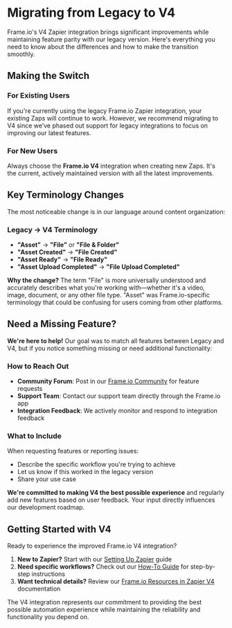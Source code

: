 # Migrating from Legacy to V4

Frame.io's V4 Zapier integration brings significant improvements while maintaining feature parity with our legacy version. Here's everything you need to know about the differences and how to make the transition smoothly.

## Making the Switch

### For Existing Users
If you're currently using the legacy Frame.io Zapier integration, your existing Zaps will continue to work. However, we recommend migrating to V4 since we’ve phased out support for legacy integrations to focus on improving our latest features.

### For New Users
Always choose the **Frame.io V4** integration when creating new Zaps. It's the current, actively maintained version with all the latest improvements.

## Key Terminology Changes

The most noticeable change is in our language around content organization:

### Legacy → V4 Terminology
- **"Asset"** → **"File"** or **"File & Folder"**
- **"Asset Created"** → **"File Created"** 
- **"Asset Ready"** → **"File Ready"**
- **"Asset Upload Completed"** → **"File Upload Completed"**

**Why the change?** The term "File" is more universally understood and accurately describes what you're working with—whether it's a video, image, document, or any other file type. "Asset" was Frame.io-specific terminology that could be confusing for users coming from other platforms.

## Need a Missing Feature?

**We're here to help!** Our goal was to match all features between Legacy and V4, but if you notice something missing or need additional functionality:

### How to Reach Out
- **Community Forum**: Post in our [Frame.io Community](https://forum.frame.io/) for feature requests
- **Support Team**: Contact our support team directly through the Frame.io app
- **Integration Feedback**: We actively monitor and respond to integration feedback

### What to Include
When requesting features or reporting issues:
- Describe the specific workflow you're trying to achieve
- Let us know if this worked in the legacy version
- Share your use case

**We're committed to making V4 the best possible experience** and regularly add new features based on user feedback. Your input directly influences our development roadmap.

## Getting Started with V4

Ready to experience the improved Frame.io V4 integration?

1. **New to Zapier?** Start with our [Setting Up Zapier](../Setting%20Up%20Zapier/) guide
2. **Need specific workflows?** Check out our [How-To Guide](../How-To%20Guide/) for step-by-step instructions
3. **Want technical details?** Review our [Frame.io Resources in Zapier V4](../Frame.io%20Resources%20in%20Zapier%20V4/) documentation

The V4 integration represents our commitment to providing the best possible automation experience while maintaining the reliability and functionality you depend on.

